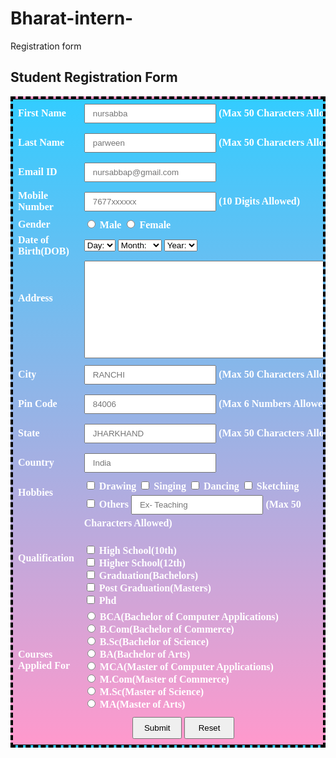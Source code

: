 # Bharat-intern-
Registration form 
<html>
<head>
<title>Student Registration Form </title>
<style>
   
h2{
 font-family: Sans-serif; 
 font-size: 24px;     
 font-style: normal; 
 font-weight: bold; 
 color: red;
 text-align: center; 
 text-decoration: underline
}
table{
 font-family: verdana; 
 color:white; 
 font-size: 16px; 
 font-style: normal;
 font-weight: bold;
 background: linear-gradient(to bottom, #33ccff 0%, #ff99cc 100%);  
 border-collapse: collapse; 
 border: 4px solid #000000;
 border-style: dashed;
  
}
table.inner{
 border: 10px
}
input[type=text], input[type=email], input[type=number]{
 width: 50%;
 padding: 6px 12px;
 margin: 5px 0;
 box-sizing: border-box;
}
input[type=submit], input[type=reset]{
 width: 15%;
 padding: 8px 12px;
 margin: 5px 0;
 box-sizing: border-box;
}
</style>
</head>
<body>
<h2>Student Registration Form </h3>
<table align="center" cellpadding = "10">
<!--------------------- First Name ------------------------------------------>
<tr>
<td>First Name</td>
<td><input type="text" name="FirstName" maxlength="50" placeholder="nursabba" />
(Max 50 Characters Allowed)
</td>
</tr>
<!------------------------ Last Name --------------------------------------->
<tr>
<td>Last Name</td>
<td><input type="text" name="LastName" maxlength="50" placeholder="parween"/>
(Max 50 Characters Allowed)
</td>
</tr>
<!-------------------------- Email ID ------------------------------------->
<tr>
<td>Email ID</td>
<td><input type="email" name="EmailID" maxlength="100" placeholder="nursabbap@gmail.com"/></td>
</tr>
<!-------------------------- Mobile Number ------------------------------------->
<tr>
<td>Mobile Number</td>
<td>
<input type="text" name="MobileNumber" maxlength="10" placeholder="7677xxxxxx"/>
(10 Digits Allowed)
</td>
</tr>
<!---------------------- Gender ------------------------------------->
<tr>
<td>Gender</td>
<td>
<input type="radio" name="Gender" value="Male" />
Male
<input type="radio" name="Gender" value="Female" />
Female
</td>
</tr>
<!--------------------------Date Of Birth----------------------------------->
<tr>
<td>Date of Birth(DOB)</td>
<td>
<select name="BirthDay" id="Birthday_Day">
<option value="-1">Day:</option>
<option value="1">1</option>
<option value="2">2</option>
<option value="3">3</option>
<option value="4">4</option>
<option value="5">5</option>
<option value="6">6</option>
<option value="7">7</option>
<option value="8">8</option>
<option value="9">9</option>
<option value="10">10</option>
<option value="11">11</option>
<option value="12">12</option>
<option value="13">13</option>
<option value="14">14</option>
<option value="15">15</option>
<option value="16">16</option>
<option value="17">17</option>
<option value="18">18</option>
<option value="19">19</option>
<option value="20">20</option>
<option value="21">21</option>
<option value="22">22</option>
<option value="23">23</option>
<option value="24">24</option>
<option value="25">25</option>
<option value="26">26</option>
<option value="27">27</option>
<option value="28">28</option>
<option value="29">29</option>
<option value="30">30</option>
<option value="31">31</option>
</select>
<select name="BirthdayMonth" id="Birthday_Month">
<option value="-1">Month:</option>
<option value="January">Jan(1)</option>
<option value="February">Feb(2)</option>
<option value="March">Mar(3)</option>
<option value="April">Apr(4)</option>
<option value="May">May(5)</option>
<option value="June">Jun(6)</option>
<option value="July">Jul(7)</option>
<option value="August">Aug(8)</option>
<option value="September">Sep(9)</option>
<option value="October">Oct(10)</option>
<option value="November">Nov(11)</option>
<option value="December">Dec(12)</option>
</select>
<select name="BirthdayYear" id="Birthday_Year">
<option value="-1">Year:</option>
<option value="2019">2019</option>
<option value="2018">2018</option>
<option value="2017">2017</option>
<option value="2016">2016</option>
<option value="2015">2015</option>
<option value="2014">2014</option>
<option value="2013">2013</option>
<option value="2012">2012</option>
<option value="2011">2011</option>
<option value="2010">2010</option>
<option value="2009">2009</option>
<option value="2008">2008</option>
<option value="2007">2007</option>
<option value="2006">2006</option>
<option value="2005">2005</option>
<option value="2004">2004</option>
<option value="2003">2003</option>
<option value="2002">2002</option>
<option value="2001">2001</option>
<option value="2000">2000</option>
<option value="1999">1999</option>
<option value="1998">1998</option>
<option value="1997">1997</option>
<option value="1996">1996</option>
<option value="1995">1995</option>
<option value="1994">1994</option>
<option value="1993">1993</option>
<option value="1992">1992</option>
<option value="1991">1991</option>
<option value="1990">1990</option>
<option value="1989">1989</option>
<option value="1988">1988</option>
<option value="1987">1987</option>
<option value="1986">1986</option>
<option value="1985">1985</option>
<option value="1984">1984</option>
<option value="1983">1983</option>
<option value="1982">1982</option>
<option value="1981">1981</option>
<option value="1980">1980</option>
</select>
</td>
</tr>
<!------------------------- Address ---------------------------------->
<tr>
<td>Address<br /><br /><br /></td>
<td><textarea name="Address" rows="10" cols="50"></textarea></td>
</tr>
<!-------------------------- City ------------------------------------->
<tr>
<td>City</td>
<td><input type="text" name="City" maxlength="50" placeholder="RANCHI"/>
(Max 50 Characters Allowed)
</td>
</tr>
<!----- -------------------- Pin Code-------------------------------------->
<tr>
<td>Pin Code</td>
<td><input type="Number" name="PinCode" maxlength="6" placeholder="84006"/>
(Max 6 Numbers Allowed)
</td>
</tr>
<!---------------------------- State ----------------------------------->
<tr>
<td>State</td>
<td><input type="text" name="State" maxlength="50" placeholder="JHARKHAND"/>
(Max 50 Characters Allowed)
</td>
</tr>
<!------------------------------ Country --------------------------------->
<tr>
<td>Country</td>
<td><input type="text" name="Country" placeholder="India" /></td>
</tr>
<!------------------------- Hobbies -------------------------------------->
<tr>
<td>Hobbies <br /><br /><br /></td>
<td>
<input type="checkbox" name="HobbyDrawing" value="Drawing" />
Drawing
<input type="checkbox" name="HobbySinging" value="Singing" />
Singing
<input type="checkbox" name="HobbyDancing" value="Dancing" />
Dancing
<input type="checkbox" name="HobbyCooking" value="Cooking" />
Sketching
<br />
<input type="checkbox" name="HobbyOther" value="Other">
Others
<input type="text" name="Other_Hobby" maxlength="50" placeholder="Ex- Teaching" />
(Max 50 Characters Allowed)
</td>
</tr>
<!-----------------------Qualification---------------------------------------->
<tr>
<td>Qualification <br /><br /><br /></td>
<td>
<br/>
<input type="checkbox" name="HighSchool" value="High School" />
High School(10th)<br>
<input type="checkbox" name="HigherSchool" value="Higher School" />
Higher School(12th)<br/>
<input type="checkbox" name="Graduation" value="Graduation" />
Graduation(Bachelors)<br/>
<input type="checkbox" name="PostGraduation" value="Post Graduation" />
Post Graduation(Masters)<br/>
<input type="checkbox" name="Phd" value="Phd">
Phd
</td>
</tr>
<!---------------------------- Courses ----------------------------------->
<tr>
<td>Courses<br />Applied For</td>
<td>
<input type="radio" name="CourseBCA" value="BCA">
BCA(Bachelor of Computer Applications)<br>
<input type="radio" name="CourseBCom" value="B.Com">
B.Com(Bachelor of Commerce)<br>
<input type="radio" name="CourseBSc" value="B.Sc">
B.Sc(Bachelor of Science)<br>
<input type="radio" name="CourseBA" value="B.A">
BA(Bachelor of Arts)<br>
<input type="radio" name="CourseMCA" value="BCA">
MCA(Master of Computer Applications)<br>
<input type="radio" name="CourseMCom" value="B.Com">
M.Com(Master of Commerce)<br>
<input type="radio" name="CourseMSc" value="B.Sc">
M.Sc(Master of Science)<br>
<input type="radio" name="CourseMA" value="B.A">
MA(Master of Arts)<br>
</td>
</tr>
<!----------------------- Submit and Reset ------------------------------->
<tr>
<td colspan="2" align="center">
<input type="submit" value="Submit">
<input type="reset" value="Reset">
</td>
</tr>
</table>
</form>
</body>
</html>
